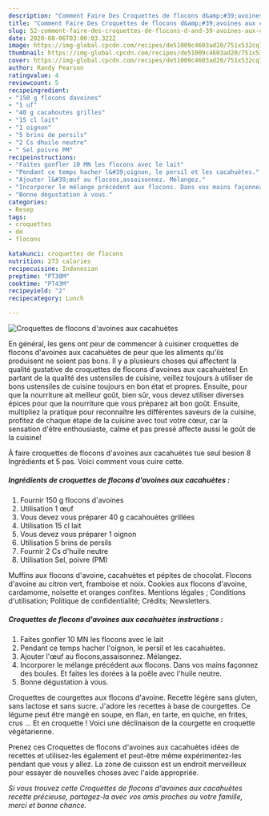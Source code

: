 ```yaml
---
description: "Comment Faire Des Croquettes de flocons d&amp;#39;avoines aux cacahuètes"
title: "Comment Faire Des Croquettes de flocons d&amp;#39;avoines aux cacahuètes"
slug: 52-comment-faire-des-croquettes-de-flocons-d-and-39-avoines-aux-cacahuetes
date: 2020-08-06T03:00:03.322Z
image: https://img-global.cpcdn.com/recipes/de51009c4603ad20/751x532cq70/croquettes-de-flocons-davoines-aux-cacahuetes-photo-principale-de-la-recette.jpg
thumbnail: https://img-global.cpcdn.com/recipes/de51009c4603ad20/751x532cq70/croquettes-de-flocons-davoines-aux-cacahuetes-photo-principale-de-la-recette.jpg
cover: https://img-global.cpcdn.com/recipes/de51009c4603ad20/751x532cq70/croquettes-de-flocons-davoines-aux-cacahuetes-photo-principale-de-la-recette.jpg
author: Randy Pearson
ratingvalue: 4
reviewcount: 5
recipeingredient:
- "150 g flocons davoines"
- "1 uf"
- "40 g cacahoutes grilles"
- "15 cl lait"
- "1 oignon"
- "5 brins de persils"
- "2 Cs dhuile neutre"
- " Sel poivre PM"
recipeinstructions:
- "Faites gonfler 10 MN les flocons avec le lait"
- "Pendant ce temps hacher l&#39;oignon, le persil et les cacahuètes."
- "Ajouter l&#39;œuf au flocons,assaisonnez. Mélangez."
- "Incorporer le mélange précédent aux flocons. Dans vos mains façonnez des boules. Et faites les dorées à la poêle avec l&#39;huile neutre."
- "Bonne dégustation à vous."
categories:
- Resep
tags:
- croquettes
- de
- flocons

katakunci: croquettes de flocons 
nutrition: 273 calories
recipecuisine: Indonesian
preptime: "PT38M"
cooktime: "PT43M"
recipeyield: "2"
recipecategory: Lunch

---
```



![Croquettes de flocons d&#39;avoines aux cacahuètes](https://img-global.cpcdn.com/recipes/de51009c4603ad20/751x532cq70/croquettes-de-flocons-davoines-aux-cacahuetes-photo-principale-de-la-recette.jpg)

En général, les gens ont peur de commencer à cuisiner croquettes de flocons d&#39;avoines aux cacahuètes de peur que les aliments qu'ils produisent ne soient pas bons. Il y a plusieurs choses qui affectent la qualité gustative de croquettes de flocons d&#39;avoines aux cacahuètes! En partant de la qualité des ustensiles de cuisine, veillez toujours à utiliser de bons ustensiles de cuisine toujours en bon état et propres. Ensuite, pour que la nourriture ait meilleur goût, bien sûr, vous devez utiliser diverses épices pour que la nourriture que vous préparez ait bon goût. Ensuite, multipliez la pratique pour reconnaître les différentes saveurs de la cuisine, profitez de chaque étape de la cuisine avec tout votre cœur, car la sensation d'être enthousiaste, calme et pas pressé affecte aussi le goût de la cuisine!

<!--inarticleads1-->

À faire croquettes de flocons d&#39;avoines aux cacahuètes tue seul besion 8 Ingrédients et 5 pas. Voici comment vous cuire cette.

##### Ingrédients de croquettes de flocons d&#39;avoines aux cacahuètes :

1. Fournir 150 g flocons d&#39;avoines
1. Utilisation 1 œuf
1. Vous devez vous préparer 40 g cacahouètes grillées
1. Utilisation 15 cl lait
1. Vous devez vous préparer 1 oignon
1. Utilisation 5 brins de persils
1. Fournir 2 Cs d&#39;huile neutre
1. Utilisation  Sel, poivre (PM)


Muffins aux flocons d&#39;avoine, cacahuètes et pépites de chocolat. Flocons d&#39;avoine au citron vert, framboise et noix. Cookies aux flocons d&#39;avoine, cardamome, noisette et oranges confites. Mentions légales ; Conditions d&#39;utilisation; Politique de confidentialité; Crédits; Newsletters. 

<!--inarticleads2-->

##### Croquettes de flocons d&#39;avoines aux cacahuètes instructions :

1. Faites gonfler 10 MN les flocons avec le lait
1. Pendant ce temps hacher l&#39;oignon, le persil et les cacahuètes.
1. Ajouter l&#39;œuf au flocons,assaisonnez. Mélangez.
1. Incorporer le mélange précédent aux flocons. Dans vos mains façonnez des boules. Et faites les dorées à la poêle avec l&#39;huile neutre.
1. Bonne dégustation à vous.


Croquettes de courgettes aux flocons d&#39;avoine. Recette légère sans gluten, sans lactose et sans sucre. J&#39;adore les recettes à base de courgettes. Ce légume peut être mangé en soupe, en flan, en tarte, en quiche, en frites, crus … Et en croquette ! Voici une déclinaison de la courgette en croquette végétarienne. 

<!--inarticleads1-->

<p>
Prenez ces Croquettes de flocons d&#39;avoines aux cacahuètes idées de recettes et utilisez-les également et peut-être même expérimentez-les pendant que vous y allez. La zone de cuisson est un endroit merveilleux pour essayer de nouvelles choses avec l'aide appropriée.
</p>

<p>
<i>Si vous trouvez cette Croquettes de flocons d&#39;avoines aux cacahuètes recette précieuse, partagez-la avec vos amis proches ou votre famille, merci et bonne chance.</i>
</p>
